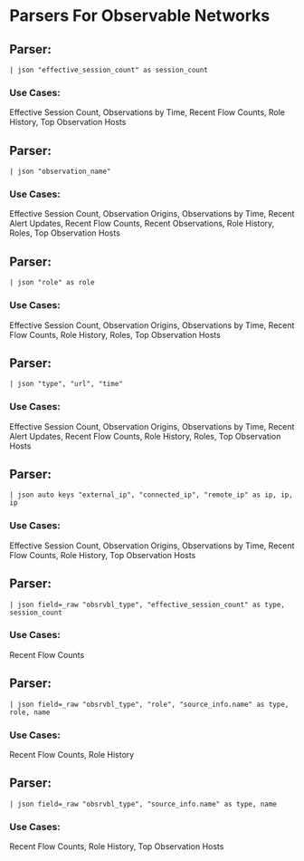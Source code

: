 # Parsers For Observable Networks

## Parser:
```
| json "effective_session_count" as session_count
```
### Use Cases:
Effective Session Count, Observations by Time, Recent Flow Counts, Role History, Top Observation Hosts



## Parser:
```
| json "observation_name"
```
### Use Cases:
Effective Session Count, Observation Origins, Observations by Time, Recent Alert Updates, Recent Flow Counts, Recent Observations, Role History, Roles, Top Observation Hosts



## Parser:
```
| json "role" as role
```
### Use Cases:
Effective Session Count, Observation Origins, Observations by Time, Recent Flow Counts, Role History, Roles, Top Observation Hosts



## Parser:
```
| json "type", "url", "time"
```
### Use Cases:
Effective Session Count, Observation Origins, Observations by Time, Recent Alert Updates, Recent Flow Counts, Role History, Roles, Top Observation Hosts



## Parser:
```
| json auto keys "external_ip", "connected_ip", "remote_ip" as ip, ip, ip
```
### Use Cases:
Effective Session Count, Observation Origins, Observations by Time, Recent Flow Counts, Role History, Top Observation Hosts



## Parser:
```
| json field=_raw "obsrvbl_type", "effective_session_count" as type, session_count
```
### Use Cases:
Recent Flow Counts



## Parser:
```
| json field=_raw "obsrvbl_type", "role", "source_info.name" as type, role, name
```
### Use Cases:
Recent Flow Counts, Role History



## Parser:
```
| json field=_raw "obsrvbl_type", "source_info.name" as type, name
```
### Use Cases:
Recent Flow Counts, Role History, Top Observation Hosts


